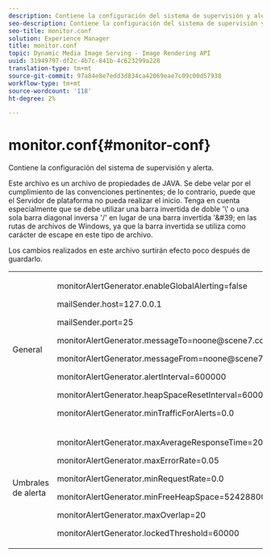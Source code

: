 ```yaml
---
description: Contiene la configuración del sistema de supervisión y alerta.
seo-description: Contiene la configuración del sistema de supervisión y alerta.
seo-title: monitor.conf
solution: Experience Manager
title: monitor.conf
topic: Dynamic Media Image Serving - Image Rendering API
uuid: 31949797-df2c-4b7c-841b-4c623299a228
translation-type: tm+mt
source-git-commit: 97a84e8e7edd3d834ca42069eae7c09c00d57938
workflow-type: tm+mt
source-wordcount: '118'
ht-degree: 2%

---
```



# monitor.conf{#monitor-conf}

Contiene la configuración del sistema de supervisión y alerta.

Este archivo es un archivo de propiedades de JAVA. Se debe velar por el cumplimiento de las convenciones pertinentes; de lo contrario, puede que el Servidor de plataforma no pueda realizar el inicio. Tenga en cuenta especialmente que se debe utilizar una barra invertida de doble &#39;\\&#39; o una sola barra diagonal inversa &#39;/&#39; en lugar de una barra invertida &#39;\&#39; en las rutas de archivos de Windows, ya que la barra invertida se utiliza como carácter de escape en este tipo de archivo.

Los cambios realizados en este archivo surtirán efecto poco después de guardarlo.

<table id="simpletable_91557E1162FF4FEC8BE1722D6656CFEE"> 
 <tr class="strow"> 
  <td class="stentry"> <p>General </p> </td> 
  <td class="stentry"> <p> <span class="codeph"> monitorAlertGenerator.enableGlobalAlerting=false  </span> </p> <p> <span class="codeph"> mailSender.host=127.0.0.1  </span> </p> <p> <span class="codeph"> mailSender.port=25  </span> </p> <p> <span class="codeph"> monitorAlertGenerator.messageTo=noone@scene7.com  </span> </p> <p> <span class="codeph"> monitorAlertGenerator.messageFrom=noone@scene7.com  </span> </p> <p> <span class="codeph"> monitorAlertGenerator.alertInterval=600000  </span> </p> <p> <span class="codeph"> monitorAlertGenerator.heapSpaceResetInterval=600000  </span> </p> <p> <span class="codeph"> monitorAlertGenerator.minTrafficForAlerts=0.0  </span> </p> </td> 
 </tr> 
 <tr class="strow"> 
  <td class="stentry"> <p>Umbrales de alerta </p> </td> 
  <td class="stentry"> <p> monitorAlertGenerator.maxAverageResponseTime=200 </p> <p> monitorAlertGenerator.maxErrorRate=0.05 </p> <p> monitorAlertGenerator.minRequestRate=0.0 </p> <p> monitorAlertGenerator.minFreeHeapSpace=52428800 </p> <p> monitorAlertGenerator.maxOverlap=20 </p> <p> monitorAlertGenerator.lockedThreshold=60000 </p> </td> 
 </tr> 
</table>

